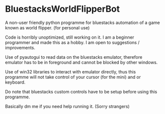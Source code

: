 # BluestacksWorldFlipperBot
A non-user friendly python programme for bluestacks automation 
of a game known as world flipper. (for personal use)

Code is horribly unoptimized, still working on it.
I am a beginner programmer and made this as a hobby.
I am open to suggestions / improvements.

Use of pyautogui to read data on the bluestacks emulator,
therefore emulator has to be in foreground
and cannot be blocked by other windows.

Use of win32 libraries to interact with emulator directly,
thus this programme will not take control of your cursor
(for the mini) and or keyboard.

Do note that bluestacks custom controls
have to be setup before using this programme.

Basically dm me if you need help running it. (Sorry strangers)

